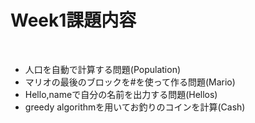 <h1>Week1課題内容</h1></br>
<ul>
<li>
人口を自動で計算する問題(Population)
</li>
<li>
マリオの最後のブロックを#を使って作る問題(Mario)
</li>
<li>
Hello,nameで自分の名前を出力する問題(Hellos)
</li>
<li>
greedy algorithmを用いてお釣りのコインを計算(Cash)
</li>
</ul>
